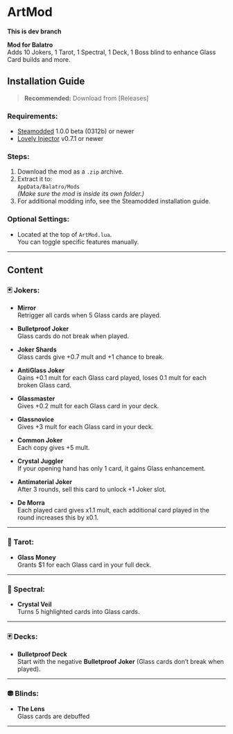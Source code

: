 # ArtMod

**This is dev branch**

**Mod for Balatro**  
Adds 10 Jokers, 1 Tarot, 1 Spectral, 1 Deck, 1 Boss blind to enhance Glass Card builds and more.

## Installation Guide

> **Recommended:** Download from [Releases]

### Requirements:
- [Steamodded](https://github.com/Steamopollys/Steamodded/) 1.0.0 beta (0312b) or newer
- [Lovely Injector](https://github.com/ethangreen-dev/lovely-injector) v0.7.1 or newer

### Steps:
1. Download the mod as a `.zip` archive.
2. Extract it to:  
   `AppData/Balatro/Mods`  
   *(Make sure the mod is inside its own folder.)*
3. For additional modding info, see the Steamodded installation guide.

### Optional Settings:
- Located at the top of `ArtMod.lua`.  
  You can toggle specific features manually.

---

## Content

### 🃏 Jokers:

- **Mirror**  
  Retrigger all cards when 5 Glass cards are played.

- **Bulletproof Joker**  
  Glass cards do not break when played.

- **Joker Shards**  
  Glass cards give +0.7 mult and +1 chance to break.

- **AntiGlass Joker**  
  Gains +0.1 mult for each Glass card played, loses 0.1 mult for each broken Glass card.

- **Glassmaster**  
  Gives +0.2 mult for each Glass card in your deck.

- **Glassnovice**  
  Gives +3 mult for each Glass card in your deck.

- **Common Joker**  
  Each copy gives +5 mult.

- **Crystal Juggler**  
  If your opening hand has only 1 card, it gains Glass enhancement.

- **Antimaterial Joker**  
  After 3 rounds, sell this card to unlock +1 Joker slot.

- **De Morra**  
  Each played card gives x1.1 mult, each additional card played in the round increases this by x0.1.

---

### 🎴 Tarot:

- **Glass Money**  
  Grants $1 for each Glass card in your full deck.

---

### 👻 Spectral:

- **Crystal Veil**  
  Turns 5 highlighted cards into Glass cards.

---

### 🃏 Decks:

- **Bulletproof Deck**  
  Start with the negative **Bulletproof Joker** (Glass cards don’t break when played).

---

### ⛃ Blinds:

- **The Lens**  
  Glass cards are debuffed

---

